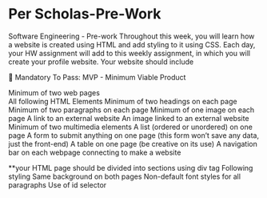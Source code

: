 # Per Scholas-Pre-Work
Software Engineering - Pre-work
Throughout this week, you will learn how a website is created using HTML and add styling to it using CSS. 
Each day, your HW assignment will add to this weekly assignment, in which you will create your profile website. Your website should include


🔴 Mandatory To Pass:
MVP - Minimum Viable Product

Minimum of two web pages 	
All following HTML Elements
Minimum of two headings on each page
Minimum of two paragraphs on each page
Minimum of one image on each page
A link to an external website
An image linked to an external website
Minimum of two multimedia elements
A list (ordered or unordered) on one page
A form to submit anything on one page (this form won’t save any data, just the front-end)
A table on one page (be creative on its use)
A navigation bar on each webpage connecting to make a website

**your HTML page should be divided into sections using div tag
Following styling
Same background on both pages
Non-default font styles for all paragraphs
Use of id selector
